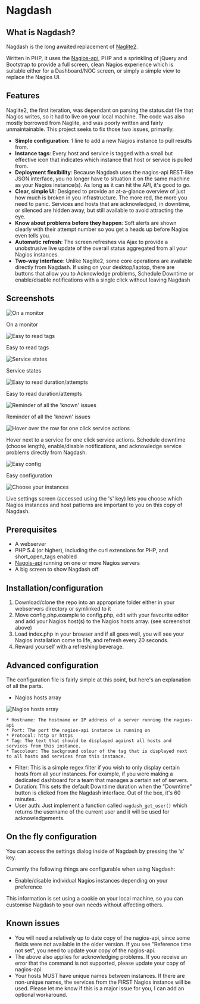 # Nagdash

## What is Nagdash?

Nagdash is the long awaited replacement of [Naglite2](http://github.com/lozzd/naglite2).

Written in PHP, it uses the [Nagios-api](https://github.com/xb95/nagios-api), PHP and a sprinkling of jQuery and Bootstrap to provide a full screen, clean Nagios experience which is suitable either for a Dashboard/NOC screen, or simply a simple view to replace the Nagios UI.

## Features

Naglite2, the first iteration, was dependant on parsing the status.dat file that Nagios writes, so it had to live on your local machine. The code was also mostly borrowed from Naglite, and was poorly written and fairly unmaintainable. This project seeks to fix those two issues, primarily.

* **Simple configuration**: 1 line to add a new Nagios instance to pull results from.
* **Instance tags**: Every host and service is tagged with a small but effective icon that indicates which instance that host or service is pulled from.
* **Deployment flexibility**: Because Nagdash uses the nagios-api REST-like JSON interface, you no longer have to situation it on the same machine as your Nagios instance(s). As long as it can hit the API, it's good to go.
* **Clear, simple UI**: Designed to provide an at-a-glance overview of just how much is broken in you infrastructure. The more red, the more you need to panic. Services and hosts that are acknowledged, in downtime, or silenced are hidden away, but still available to avoid attracting the eye.
* **Know about problems before they happen**: Soft alerts are shown clearly with their attempt number so you get a heads up before Nagios even tells you.
* **Automatic refresh**: The screen refreshes via Ajax to provide a unobstrusive live update of the overall status aggregated from all your Nagios instances.
* **Two-way interface**: Unlike Naglite2, some core operations are available directly from Nagdash. If using on your desktop/laptop, there are buttons that allow you to Acknowledge problems, Schedule Downtime or enable/disable notifications with a single click without leaving Nagdash

## Screenshots

![On a monitor](https://github.com/lozzd/Nagdash/raw/master/images/screenshots/01_on-a-monitor.png)

On a monitor

![Easy to read tags](https://github.com/lozzd/Nagdash/raw/master/images/screenshots/02_easy-to-read-tags.png)

Easy to read tags

![Service states](https://github.com/lozzd/Nagdash/raw/master/images/screenshots/03_service-states.png)

Service states

![Easy to read duration/attempts](https://github.com/lozzd/Nagdash/raw/master/images/screenshots/04_easy-to-read-duration-attempts.png)

Easy to read duration/attempts

![Reminder of all the 'known' issues](https://github.com/lozzd/Nagdash/raw/master/images/screenshots/05_reminder-of-all-the-known-issues.png)

Reminder of all the 'known' issues

![Hover over the row for one click service actions](https://github.com/lozzd/Nagdash/raw/master/images/screenshots/06_click-service-actions.png)

Hover next to a service for one click service actions. Schedule downtime (choose length), enable/disable notifications, and acknowledge service problems directly from Nagdash.

![Easy config](https://github.com/lozzd/Nagdash/raw/master/images/screenshots/07_easy-configuration.png)

Easy configuration

![Choose your instances](https://github.com/lozzd/Nagdash/raw/master/images/screenshots/08_live-settings-screen.png)

Live settings screen (accessed using the 's' key) lets you choose which Nagios instances and host patterns are important to you on this copy of Nagdash.


## Prerequisites
* A webserver
* PHP 5.4 (or higher), including the curl extensions for PHP, and short_open_tags enabled
* [Nagois-api](https://github.com/xb95/nagios-api) running on one or more Nagios servers
* A big screen to show Nagdash off

## Installation/configuration
1. Download/clone the repo into an appropriate folder either in your webservers directory or symlinked to it
2. Move config.php.example to config.php, edit with your favourite editor and add your Nagios host(s) to the Nagios hosts array. (see screenshot above)
3. Load index.php in your browser and if all goes well, you will see your Nagios installation come to life, and refresh every 20 seconds.
4. Reward yourself with a refreshing beverage.

## Advanced configuration

The configuration file is fairly simple at this point, but here's an explanation of all the parts.

* Nagios hosts array

![Nagios hosts array](https://github.com/lozzd/Nagdash/raw/master/images/screenshots/09_nagios-hosts-array.png)

    * Hostname: The hostname or IP address of a server running the nagios-api
    * Port: The port the nagios-api instance is running on
    * Protocol: http or https
    * Tag: The text that should be displayed against all hosts and services from this instance.
    * Taccolour: The background colour of the tag that is displayed next to all hosts and services from this instance.

* Filter: This is a simple regex filter if you wish to only display certain hosts from all your instances. For example, if you were making a dedicated dashboard for a team that manages a certain set of servers.
* Duration: This sets the default Downtime duration when the "Downtime" button is clicked from the Nagdash interface. Out of the box, it's 60 minutes.
* User auth: Just implement a function called `nagdash_get_user()` which returns the username of the current user and it will be used for acknowledgements.

## On the fly configuration
You can access the settings dialog inside of Nagdash by pressing the 's' key.

Currently the following things are configurable when using Nagdash:

* Enable/disable individual Nagios instances depending on your preference

This information is set using a cookie on your local machine, so you can customise Nagdash to your own needs without affecting others.

## Known issues
* You will need a relatively up to date copy of the nagios-api, since some fields were not available in the older version. If you see "Reference time not set", you need to update your copy of the nagios-api.
* The above also applies for acknowledging problems. If you receive an error that the command is not supported, please update your copy of nagios-api.
* Your hosts MUST have unique names between instances. If there are non-unique names, the services from the FIRST Nagios instance will be used. Please let me know if this is a major issue for you, I can add an optional workaround.
